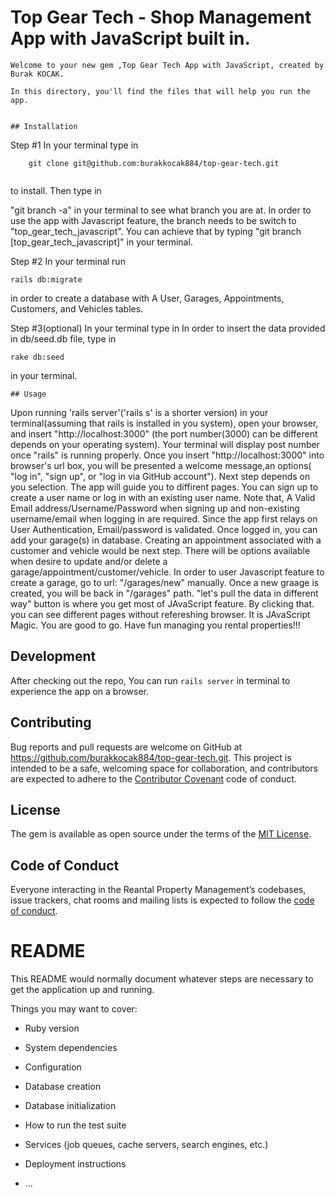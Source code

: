 # Top Gear Tech  - Shop Management App with JavaScript built in.

	Welcome to your new gem ,Top Gear Tech App with JavaScript, created by Burak KOCAK.

	In this directory, you'll find the files that will help you run the app.


	## Installation
Step #1	In your terminal type in

```
	git clone git@github.com:burakkocak884/top-gear-tech.git


```

to install.
 Then type in 

 "git branch -a"
 in your terminal to see what branch you are at. 
  In order to use the app with Javascript feature, the branch needs to be switch to "top_gear_tech_javascript". You can achieve that by typing "git branch [top_gear_tech_javascript]" in your terminal. 


Step #2 In your terminal
run 


```
rails db:migrate
```

in order to create a database with A User, Garages, Appointments, Customers, and Vehicles tables.


Step #3(optional)
 In your terminal type in 
In order to insert the data provided in db/seed.db file, type in

 ```
 rake db:seed
 ```

  in your terminal. 


 





	## Usage

Upon running 'rails server'('rails s' is a shorter version) in your terminal(assuming that rails is installed in you system), open your browser, and insert "http://localhost:3000" (the port number(3000) can be different depends on your operating system). Your terminal will display post number once "rails" is running properly. Once you insert "http://localhost:3000" into browser's url box, you will be presented a welcome message,an options( "log in", "sign up", or "log in via GitHub account"). Next step depends on you selection. The app will guide you to diffirent pages. You can sign up to create a user name or log in with an existing user name. Note that, A Valid Email address/Username/Password when signing up and non-existing username/email when logging in are required. Since the app first relays on User Authentication, Email/password is validated. Once logged in, you can add your garage(s) in database. Creating an appointment associated with a customer and vehicle would be next step.  There will be options available when desire to update and/or delete a garage/appointment/customer/vehicle.
In order to user Javascript feature to create a garage, go to url: "/garages/new" manually. Once a new graage is created, you will be back in "/garages" path. "let's pull the data in different way" button is where you get most of JAvaScript feature. By clicking that. you can see different pages without refereshing  browser. It is JAvaScript Magic. You are good to go. 
Have fun managing you rental properties!!!


## Development

After checking out the repo,  You can run `rails server` in terminal to experience the app on a browser.



## Contributing

Bug reports and pull requests are welcome on GitHub at https://github.com/burakkocak884/top-gear-tech.git. This project is intended to be a safe, welcoming space for collaboration, and contributors are expected to adhere to the [Contributor Covenant](http://contributor-covenant.org) code of conduct.

## License

The gem is available as open source under the terms of the [MIT License](https://opensource.org/licenses/MIT).

## Code of Conduct

Everyone interacting in the Reantal Property Management’s codebases, issue trackers, chat rooms and mailing lists is expected to follow the [code of conduct](https://github.com/burakkocak884/top-gear-tech.git/blob/master/CODE_OF_CONDUCT.md).










# README

This README would normally document whatever steps are necessary to get the
application up and running.

Things you may want to cover:

* Ruby version

* System dependencies

* Configuration

* Database creation

* Database initialization

* How to run the test suite

* Services (job queues, cache servers, search engines, etc.)

* Deployment instructions

* ...
